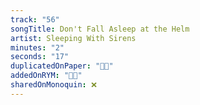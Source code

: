 ```yaml
---
track: "56"
songTitle: Don't Fall Asleep at the Helm
artist: Sleeping With Sirens
minutes: "2"
seconds: "17"
duplicatedOnPaper: "👍🏻"
addedOnRYM: "👍🏻"
sharedOnMonoquin: ❌
---
```

